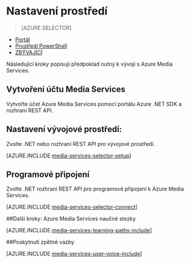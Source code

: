 <properties
    pageTitle="Nastavení prostředí | Microsoft Azure"
    description="Nastavení prostředí pro vývoj s Azure Media Services."
    services="media-services"
    documentationCenter=""
    authors="Juliako"
    manager="erikre"
    editor=""/>

<tags
    ms.service="media-services"
    ms.workload="media"
    ms.tgt_pltfrm="na"
    ms.devlang="na"
    ms.topic="get-started-article"
    ms.date="10/12/2016"
    ms.author="juliako"/>

# <a name="set-up-your-environment"></a>Nastavení prostředí

> [AZURE.SELECTOR]
- [Portál](media-services-portal-create-account.md)
- [Prostředí PowerShell](media-services-manage-with-powershell.md)
- [ZBÝVAJÍCÍ](https://msdn.microsoft.com/library/azure/dn167014.aspx)
<a id="create_account"></a>

Následující kroky popisují předpoklad nutný k vývoji s Azure Media Services.

## <a name="create-a-media-services-account"></a>Vytvoření účtu Media Services

Vytvořte účet Azure Media Services pomocí portálu Azure .NET SDK a rozhraní REST API.

<a id="setup_dev_env"></a>
## <a name="set-up-the-development-environment"></a>Nastavení vývojové prostředí:  

Zvolte .NET nebo rozhraní REST API pro vývojové prostředí.

[AZURE.INCLUDE [media-services-selector-setup](../../includes/media-services-selector-setup.md)]

<a id="connect"></a>
## <a name="connect-programmatically"></a>Programové připojení

Zvolte .NET rozhraní REST API pro programové připojení k Azure Media Services.

[AZURE.INCLUDE [media-services-selector-connect](../../includes/media-services-selector-connect.md)]


##<a name="next-steps-azure-media-services-learning-paths"></a>Další kroky: Azure Media Services naučné stezky

[AZURE.INCLUDE [media-services-learning-paths-include](../../includes/media-services-learning-paths-include.md)]

##<a name="provide-feedback"></a>Poskytnutí zpětné vazby

[AZURE.INCLUDE [media-services-user-voice-include](../../includes/media-services-user-voice-include.md)]

